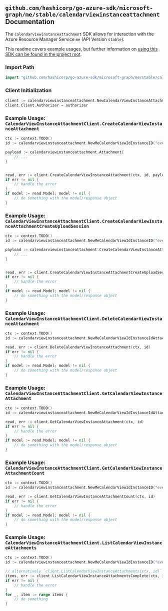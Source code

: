 
## `github.com/hashicorp/go-azure-sdk/microsoft-graph/me/stable/calendarviewinstanceattachment` Documentation

The `calendarviewinstanceattachment` SDK allows for interaction with the Azure Resource Manager Service `me` (API Version `stable`).

This readme covers example usages, but further information on [using this SDK can be found in the project root](https://github.com/hashicorp/go-azure-sdk/tree/main/docs).

### Import Path

```go
import "github.com/hashicorp/go-azure-sdk/microsoft-graph/me/stable/calendarviewinstanceattachment"
```


### Client Initialization

```go
client := calendarviewinstanceattachment.NewCalendarViewInstanceAttachmentClientWithBaseURI("https://management.azure.com")
client.Client.Authorizer = authorizer
```


### Example Usage: `CalendarViewInstanceAttachmentClient.CreateCalendarViewInstanceAttachment`

```go
ctx := context.TODO()
id := calendarviewinstanceattachment.NewMeCalendarViewIdInstanceID("eventIdValue", "eventId1Value")

payload := calendarviewinstanceattachment.Attachment{
	// ...
}


read, err := client.CreateCalendarViewInstanceAttachment(ctx, id, payload)
if err != nil {
	// handle the error
}
if model := read.Model; model != nil {
	// do something with the model/response object
}
```


### Example Usage: `CalendarViewInstanceAttachmentClient.CreateCalendarViewInstanceAttachmentCreateUploadSession`

```go
ctx := context.TODO()
id := calendarviewinstanceattachment.NewMeCalendarViewIdInstanceID("eventIdValue", "eventId1Value")

payload := calendarviewinstanceattachment.CreateCalendarViewInstanceAttachmentCreateUploadSessionRequest{
	// ...
}


read, err := client.CreateCalendarViewInstanceAttachmentCreateUploadSession(ctx, id, payload)
if err != nil {
	// handle the error
}
if model := read.Model; model != nil {
	// do something with the model/response object
}
```


### Example Usage: `CalendarViewInstanceAttachmentClient.DeleteCalendarViewInstanceAttachment`

```go
ctx := context.TODO()
id := calendarviewinstanceattachment.NewMeCalendarViewIdInstanceIdAttachmentID("eventIdValue", "eventId1Value", "attachmentIdValue")

read, err := client.DeleteCalendarViewInstanceAttachment(ctx, id)
if err != nil {
	// handle the error
}
if model := read.Model; model != nil {
	// do something with the model/response object
}
```


### Example Usage: `CalendarViewInstanceAttachmentClient.GetCalendarViewInstanceAttachment`

```go
ctx := context.TODO()
id := calendarviewinstanceattachment.NewMeCalendarViewIdInstanceIdAttachmentID("eventIdValue", "eventId1Value", "attachmentIdValue")

read, err := client.GetCalendarViewInstanceAttachment(ctx, id)
if err != nil {
	// handle the error
}
if model := read.Model; model != nil {
	// do something with the model/response object
}
```


### Example Usage: `CalendarViewInstanceAttachmentClient.GetCalendarViewInstanceAttachmentCount`

```go
ctx := context.TODO()
id := calendarviewinstanceattachment.NewMeCalendarViewIdInstanceID("eventIdValue", "eventId1Value")

read, err := client.GetCalendarViewInstanceAttachmentCount(ctx, id)
if err != nil {
	// handle the error
}
if model := read.Model; model != nil {
	// do something with the model/response object
}
```


### Example Usage: `CalendarViewInstanceAttachmentClient.ListCalendarViewInstanceAttachments`

```go
ctx := context.TODO()
id := calendarviewinstanceattachment.NewMeCalendarViewIdInstanceID("eventIdValue", "eventId1Value")

// alternatively `client.ListCalendarViewInstanceAttachments(ctx, id)` can be used to do batched pagination
items, err := client.ListCalendarViewInstanceAttachmentsComplete(ctx, id)
if err != nil {
	// handle the error
}
for _, item := range items {
	// do something
}
```
